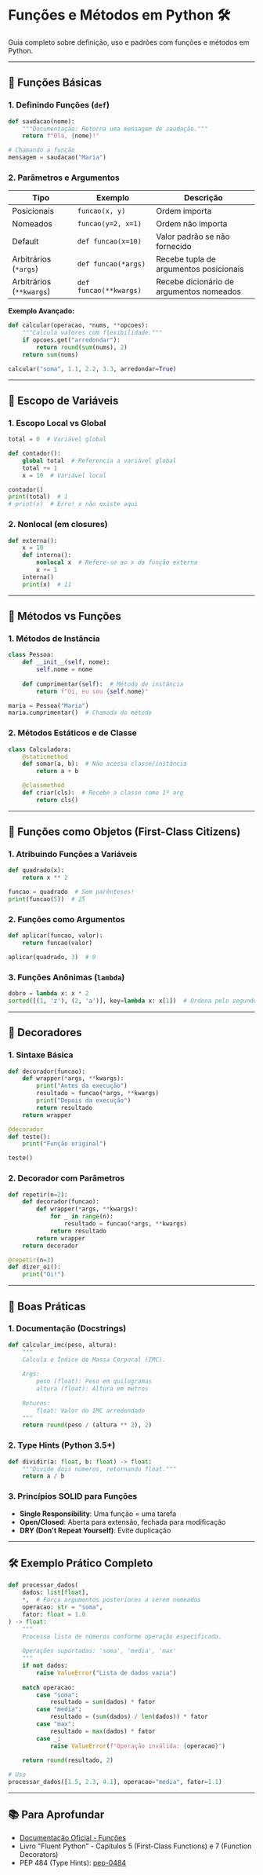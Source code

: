 # Funções e Métodos em Python 🛠️

Guia completo sobre definição, uso e padrões com funções e métodos em Python.

---

## 📌 **Funções Básicas**

### 1. **Definindo Funções (`def`)**
```python
def saudacao(nome):
    """Documentação: Retorna uma mensagem de saudação."""
    return f"Olá, {nome}!"

# Chamando a função
mensagem = saudacao("Maria")
```

### 2. **Parâmetros e Argumentos**
| Tipo               | Exemplo                      | Descrição                          |
|--------------------|------------------------------|------------------------------------|
| Posicionais        | `funcao(x, y)`               | Ordem importa                      |
| Nomeados           | `funcao(y=2, x=1)`           | Ordem não importa                  |
| Default            | `def funcao(x=10)`           | Valor padrão se não fornecido      |
| Arbitrários (`*args`) | `def funcao(*args)`       | Recebe tupla de argumentos posicionais |
| Arbitrários (`**kwargs`) | `def funcao(**kwargs)` | Recebe dicionário de argumentos nomeados |

**Exemplo Avançado:**
```python
def calcular(operacao, *nums, **opcoes):
    """Calcula valores com flexibilidade."""
    if opcoes.get("arredondar"):
        return round(sum(nums), 2)
    return sum(nums)

calcular("soma", 1.1, 2.2, 3.3, arredondar=True)
```

---

## 📌 **Escopo de Variáveis**

### 1. **Escopo Local vs Global**
```python
total = 0  # Variável global

def contador():
    global total  # Referencia a variável global
    total += 1
    x = 10  # Variável local

contador()
print(total)  # 1
# print(x)  # Erro! x não existe aqui
```

### 2. **Nonlocal (em closures)**
```python
def externa():
    x = 10
    def interna():
        nonlocal x  # Refere-se ao x da função externa
        x += 1
    interna()
    print(x)  # 11
```

---

## 📌 **Métodos vs Funções**

### 1. **Métodos de Instância**
```python
class Pessoa:
    def __init__(self, nome):
        self.nome = nome
    
    def cumprimentar(self):  # Método de instância
        return f"Oi, eu sou {self.nome}"

maria = Pessoa("Maria")
maria.cumprimentar()  # Chamada do método
```

### 2. **Métodos Estáticos e de Classe**
```python
class Calculadora:
    @staticmethod
    def somar(a, b):  # Não acessa classe/instância
        return a + b

    @classmethod
    def criar(cls):  # Recebe a classe como 1º arg
        return cls()
```

---

## 📌 **Funções como Objetos (First-Class Citizens)**

### 1. **Atribuindo Funções a Variáveis**
```python
def quadrado(x):
    return x ** 2

funcao = quadrado  # Sem parênteses!
print(funcao(5))  # 25
```

### 2. **Funções como Argumentos**
```python
def aplicar(funcao, valor):
    return funcao(valor)

aplicar(quadrado, 3)  # 9
```

### 3. **Funções Anônimas (`lambda`)**
```python
dobro = lambda x: x * 2
sorted([(1, 'z'), (2, 'a')], key=lambda x: x[1])  # Ordena pelo segundo item
```

---

## 📌 **Decoradores**

### 1. **Sintaxe Básica**
```python
def decorador(funcao):
    def wrapper(*args, **kwargs):
        print("Antes da execução")
        resultado = funcao(*args, **kwargs)
        print("Depois da execução")
        return resultado
    return wrapper

@decorador
def teste():
    print("Função original")

teste()
```

### 2. **Decorador com Parâmetros**
```python
def repetir(n=2):
    def decorador(funcao):
        def wrapper(*args, **kwargs):
            for _ in range(n):
                resultado = funcao(*args, **kwargs)
            return resultado
        return wrapper
    return decorador

@repetir(n=3)
def dizer_oi():
    print("Oi!")
```

---

## 📌 **Boas Práticas**

### 1. **Documentação (Docstrings)**
```python
def calcular_imc(peso, altura):
    """
    Calcula o Índice de Massa Corporal (IMC).
    
    Args:
        peso (float): Peso em quilogramas
        altura (float): Altura em metros
        
    Returns:
        float: Valor do IMC arredondado
    """
    return round(peso / (altura ** 2), 2)
```

### 2. **Type Hints (Python 3.5+)**
```python
def dividir(a: float, b: float) -> float:
    """Divide dois números, retornando float."""
    return a / b
```

### 3. **Princípios SOLID para Funções**
- **Single Responsibility**: Uma função = uma tarefa
- **Open/Closed**: Aberta para extensão, fechada para modificação
- **DRY (Don't Repeat Yourself)**: Evite duplicação

---

## 🛠 **Exemplo Prático Completo**
```python
def processar_dados(
    dados: list[float], 
    *,  # Força argumentos posteriores a serem nomeados
    operacao: str = "soma",
    fator: float = 1.0
) -> float:
    """
    Processa lista de números conforme operação especificada.
    
    Operações suportadas: 'soma', 'media', 'max'
    """
    if not dados:
        raise ValueError("Lista de dados vazia")
    
    match operacao:
        case "soma":
            resultado = sum(dados) * fator
        case "media":
            resultado = (sum(dados) / len(dados)) * fator
        case "max":
            resultado = max(dados) * fator
        case _:
            raise ValueError(f"Operação inválida: {operacao}")
    
    return round(resultado, 2)

# Uso
processar_dados([1.5, 2.3, 4.1], operacao="media", fator=1.1)
```

---

## 📚 **Para Aprofundar**
- [Documentação Oficial - Funções](https://docs.python.org/3/tutorial/controlflow.html#defining-functions)
- Livro "Fluent Python" - Capítulos 5 (First-Class Functions) e 7 (Function Decorators)
- PEP 484 (Type Hints): [pep-0484](https://peps.python.org/pep-0484/)
```